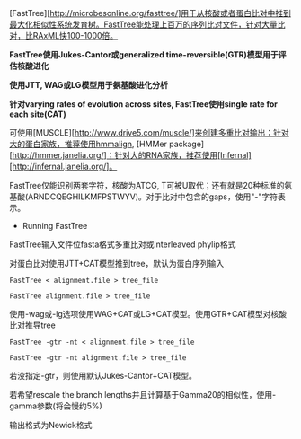 [FastTree][http://microbesonline.org/fasttree/]用于从核酸或者蛋白比对中推到最大化相似性系统发育树。FastTree能处理上百万的序列比对文件，针对大量比对，比RAxML快100-1000倍。

**FastTree使用Jukes-Cantor或generalized time-reversible(GTR)模型用于评估核酸进化**

**使用JTT, WAG或LG模型用于氨基酸进化分析**

**针对varying rates of evolution across sites, FastTree使用single rate for each site(CAT)**

可使用[MUSCLE][http://www.drive5.com/muscle/]来创建多重比对输出；针对大的蛋白家族，推荐使用hmmalign, [HMMer package][http://hmmer.janelia.org/]；针对大的RNA家族，推荐使用[Infernal][http://infernal.janelia.org/]。

FastTree仅能识别两套字符，核酸为ATCG, T可被U取代；还有就是20种标准的氨基酸(ARNDCQEGHILKMFPSTWYV)。对于比对中包含的gaps，使用"-"字符表示。

* Running FastTree

FastTree输入文件位fasta格式多重比对或interleaved phylip格式

对蛋白比对使用JTT+CAT模型推到tree，默认为蛋白序列输入

`FastTree < alignment.file > tree_file`

`FastTree alignment.file > tree_file`

使用-wag或-lg选项使用WAG+CAT或LG+CAT模型。使用GTR+CAT模型对核酸比对推导tree

`FastTree -gtr -nt < alignment.file > tree_file`

`FastTree -gtr -nt alignment.file > tree_file`

若没指定-gtr，则使用默认Jukes-Cantor+CAT模型。

若希望rescale the branch lengths并且计算基于Gamma20的相似性，使用-gamma参数(将会慢约5%)

输出格式为Newick格式

















